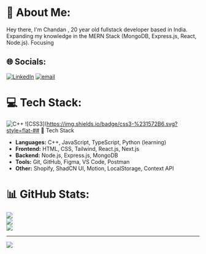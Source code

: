 # 💫 About Me:
Hey there, I'm Chandan , 20 year old fullstack developer based in India. Expanding my knowledge in the MERN Stack (MongoDB, Express.js, React, Node.js). Focusing


## 🌐 Socials:
[![LinkedIn](https://img.shields.io/badge/LinkedIn-%230077B5.svg?logo=linkedin&logoColor=white)](https://linkedin.com/in/https://www.linkedin.com/in/chandanmehto) [![email](https://img.shields.io/badge/Email-D14836?logo=gmail&logoColor=white)](mailto:mehtochandanbusiness@gmail.com) 

# 💻 Tech Stack:
![C++](https://img.shields.io/badge/c++-%2300599C.svg?style=flat-square&logo=c%2B%2B&logoColor=white) ![CSS3](https://img.shields.io/badge/css3-%231572B6.svg?style=flat-## 🔧 Tech Stack

- **Languages:** C++, JavaScript, TypeScript, Python (learning)
- **Frontend:** HTML, CSS, Tailwind, React.js, Next.js
- **Backend:** Node.js, Express.js, MongoDB
- **Tools:** Git, GitHub, Figma, VS Code, Postman
- **Other:** Shopify, ShadCN UI, Motion, LocalStorage, Context API
# 📊 GitHub Stats:
![](https://github-readme-stats.vercel.app/api?username=iChandanMehto&theme=blue_navy&hide_border=false&include_all_commits=false&count_private=false)<br/>
![](https://nirzak-streak-stats.vercel.app/?user=iChandanMehto&theme=blue_navy&hide_border=false)<br/>
![](https://github-readme-stats.vercel.app/api/top-langs/?username=iChandanMehto&theme=blue_navy&hide_border=false&include_all_commits=false&count_private=false&layout=compact)

---
[![](https://visitcount.itsvg.in/api?id=iChandanMehto&icon=0&color=0)](https://visitcount.itsvg.in)

<!-- Proudly created with GPRM ( https://gprm.itsvg.in ) -->
